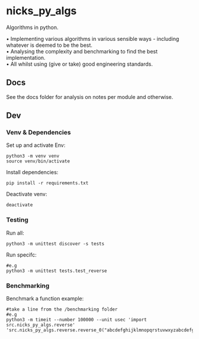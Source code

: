 # nicks_py_algs
Algorithms in python. 

• Implementing various algorithms in various sensible ways - including whatever is deemed to be the best.  
• Analysing the complexity and benchmarking to find the best implementation.  
• All whilst using (give or take) good engineering standards.  

## Docs
See the docs folder for analysis on notes per module and otherwise.

## Dev
### Venv & Dependencies
Set up and activate Env:
```
python3 -m venv venv
source venv/bin/activate
```
Install dependencies:
```
pip install -r requirements.txt
```
Deactivate venv:
```
deactivate
```
### Testing
Run all:
```
python3 -m unittest discover -s tests
```
Run specifc:
```
#e.g
python3 -m unittest tests.test_reverse
```
### Benchmarking
Benchmark a function example:
```
#take a line from the /benchmarking folder
#e.g
python3 -m timeit --number 100000 --unit usec 'import src.nicks_py_algs.reverse' 'src.nicks_py_algs.reverse.reverse_0("abcdefghijklmnopqrstuvwxyzabcdefghijklmnopqrstuvwxyzabcdefghijklmnopqrstuvwxyzabcdefghijklmnopqrstuvwxyzabcdefghijklmnopqrstuvwxyzabcdefghijklmnopqrstuvwxyzabcdefghijklmnopqrstuvwxyzabcdefghijklmnopqrstuvwxyz")'
```




